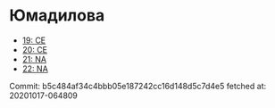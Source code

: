 # Юмадилова
- [19: CE](19.md)
- [20: CE](20.md)
- [21: NA](21.md)
- [22: NA](22.md)

Commit: b5c484af34c4bbb05e187242cc16d148d5c7d4e5
 fetched at: 20201017-064809
